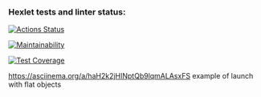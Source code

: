 ### Hexlet tests and linter status:
[![Actions Status](https://github.com/LarisaIsaykina/frontend-project-46/workflows/hexlet-check/badge.svg)](https://github.com/LarisaIsaykina/frontend-project-46/actions)

[![Maintainability](https://api.codeclimate.com/v1/badges/a12f4282b39f5f21421e/maintainability)](https://codeclimate.com/github/LarisaIsaykina/frontend-project-46/maintainability)

[![Test Coverage](https://api.codeclimate.com/v1/badges/a12f4282b39f5f21421e/test_coverage)](https://codeclimate.com/github/LarisaIsaykina/frontend-project-46/test_coverage)

https://asciinema.org/a/haH2k2jHINptQb9lqmALAsxFS example of launch with flat objects

